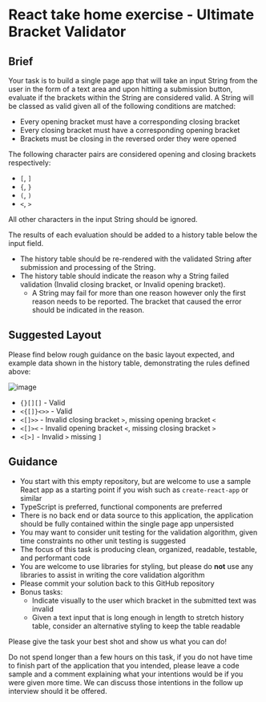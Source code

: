# React take home exercise - Ultimate Bracket Validator

## Brief

Your task is to build a single page app that will take an input String from the user in the form of a text area and upon hitting a submission button, evaluate if the brackets within the String are considered valid. A String will be classed as valid given all of the following conditions are matched:
* Every opening bracket must have a corresponding closing bracket
* Every closing bracket must have a corresponding opening bracket
* Brackets must be closing in the reversed order they were opened

The following character pairs are considered opening and closing brackets respectively: 
  * `[`, `]`
  * `{`, `}`
  * `(`, `)`
  * `<`, `>`

All other characters in the input String should be ignored.

The results of each evaluation should be added to a history table below the input field. 
* The history table should be re-rendered with the validated String after submission and processing of the String.
* The history table should indicate the reason why a String failed validation (Invalid closing bracket, or Invalid opening bracket). 
  * A String may fail for more than one reason however only the first reason needs to be reported. The bracket that caused the error should be indicated in the reason.

## Suggested Layout

Please find below rough guidance on the basic layout expected, and example data shown in the history table, demonstrating the rules defined above:

![image](https://user-images.githubusercontent.com/89465154/229849250-2bf2fc1f-e143-49f1-927e-4eee58e985f1.png)
* `{}[][]` -	Valid	
* `<{[]}<>>` -	Valid	
* `<[]>>`	- Invalid closing bracket `>`, missing opening bracket `<`
* `<[]><`	- Invalid opening bracket `<`, missing closing bracket `>`
* `<[>]`	- Invalid `>` missing `]`


## Guidance

* You start with this empty repository, but are welcome to use a sample React app as a starting point if you wish such as `create-react-app` or similar
* TypeScript is preferred, functional components are preferred
* There is no back end or data source to this application, the application should be fully contained within the single page app unpersisted
* You may want to consider unit testing for the validation algorithm, given time constraints no other unit testing is suggested
* The focus of this task is producing clean, organized, readable, testable, and performant code
* You are welcome to use libraries for styling, but please do **not** use any libraries to assist in writing the core validation algorithm
* Please commit your solution back to this GitHub repository
* Bonus tasks:
  * Indicate visually to the user which bracket in the submitted text was invalid
  * Given a text input that is long enough in length to stretch history table, consider an alternative styling to keep the table readable

Please give the task your best shot and show us what you can do!

Do not spend longer than a few hours on this task, if you do not have time to finish part of the application that you intended, please leave a code sample and a comment explaining what your intentions would be if you were given more time. We can discuss those intentions in the follow up interview should it be offered.
